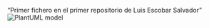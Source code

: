 “Primer fichero en el primer repositorio de Luis Escobar Salvador”
![PlantUML model](http://www.plantuml.com/plantuml/png/RLB1JiCm33tFNs7j19DM0SUTjXLn1ePszrflAygI4IS8gUBVSPjED0EfX_hv-RrdAqi9v4Cy6QWCYU2MRI3Pi3JEjh2o_4N-MHbDJJUti3Rk8_8O-GOOJmwD5fwQT_AFB3KhQSE6gqeLTTAp_YYMf7Mevjfv1LvY4pBWpGKofGewow9roTxtX92ChGkClZaS0xfzPhzO_Dh3f8naQuV2k5SKsM3TDL2_S-8ZJBIhoSXKqP15umGzsOCJPVNLvv2B1VGFEsyOhPwQhzr82zMG6JPnr_ZH1gjpr9299jdnUkZ2RA4F24UIG4eQE6NiLhnujK19JIzwIXSTQafAkMVfTluVU4kcBzUaQrUSCetV0Bhv7ATtHM6dsOaHichMiUuxLduCo2gS5KLYvGjVirGiN_QFMQVoSAM2YvImVpUmr55zrZy0)
